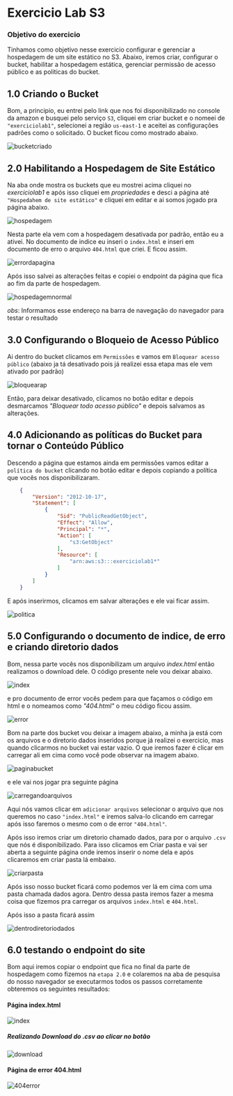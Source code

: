 # Exercicio Lab S3 

### Objetivo do exercicio

Tinhamos como objetivo nesse exercicio configurar e gerenciar a hospedagem de um site estático no S3. Abaixo, iremos criar, configurar o bucket, habilitar a hospedagem estática, gerenciar permissão de acesso público e as politicas do bucket. 



## 1.0 Criando o Bucket

Bom, a principio, eu entrei pelo link que nos foi disponibilizado no console da amazon e busquei pelo serviço `S3`, cliquei em criar bucket e o nomeei de `"exerciciolab1"`, selecionei a região `us-east-1` e aceitei as configurações padrões como o solicitado. O bucket ficou como mostrado abaixo.

![bucketcriado](../Evidencias/EvidenciasexerciciosS3/bucket.png)



## 2.0 Habilitando a Hospedagem de Site Estático

Na aba onde mostra os buckets que eu mostrei acima cliquei no *exerciciolab1* e após isso cliquei em *propriedades* e desci a página até `"Hospedahem de site estático"` e cliquei em editar e ai somos jogado pra página abaixo.

![hospedagem](../Evidencias/EvidenciasexerciciosS3/editarhospedagemdosite.png)

Nesta parte ela vem com a hospedagem desativada por padrão, então eu a ativei. No documento de indice eu inseri o `index.html` e inseri em documento de erro o arquivo `404.html` que criei. E ficou assim.

![errordapagina](../Evidencias/EvidenciasexerciciosS3/editarhospedagemdosite2.png)

Após isso salvei as alterações feitas e copiei o endpoint da página que fica ao fim da parte de hospedagem.

![hospedagemnormal](../Evidencias/EvidenciasexerciciosS3/hospedagem.png)

*obs*: Informamos esse endereço na barra de navegação do navegador para testar o resultado

## 3.0  Configurando o Bloqueio de Acesso Público

Ai dentro do bucket clicamos em `Permissões` e vamos em `Bloquear acesso público` (abaixo ja tá desativado pois já realizei essa etapa mas ele vem ativado por padrão)

![bloquearap](../Evidencias/EvidenciasexerciciosS3/bloqueandoacessopublico.png)

Então, para deixar desativado, clicamos no botão editar e depois desmarcamos *"Bloquear todo acesso público"* e depois salvamos as alterações.



## 4.0 Adicionando as políticas do Bucket para tornar o Conteúdo Público

Descendo a página que estamos ainda em permissões vamos editar a `política do bucket` clicando no botão editar e depois copiando a política que vocês nos disponibilizaram.

``` json
    {
        "Version": "2012-10-17",
        "Statement": [
            {
                "Sid": "PublicReadGetObject",
                "Effect": "Allow",
                "Principal": "*",
                "Action": [
                    "s3:GetObject"
                ],
                "Resource": [
                    "arn:aws:s3:::exerciciolab1*"
                ]
            }
        ]
    }
```

E após inserirmos, clicamos em salvar alterações e ele vai ficar assim.

![politica](../Evidencias/EvidenciasexerciciosS3/politicadobucket.png)

## 5.0 Configurando o documento de indice, de erro e criando diretorio dados 

Bom, nessa parte vocês nos disponibilizam um arquivo *index.html* então realizamos o download dele. O código presente nele vou deixar abaixo. 

![index](../Evidencias/EvidenciasexerciciosS3/index.htmldoexercicio.png)

e pro documento de error vocês pedem para que façamos o código em html e o nomeamos como *"404.html"* o meu código ficou assim.

![error](../Evidencias/EvidenciasexerciciosS3/error.htmldoexercicio.png)

Bom na parte dos bucket vou deixar a imagem abaixo, a minha ja está com os arquivos e o diretorio dados inseridos porque já realizei o exercicio, mas quando clicarmos no bucket vai estar vazio. O que iremos fazer é clicar em carregar ali em cima como você pode observar na imagem abaixo.

![paginabucket](../Evidencias/EvidenciasexerciciosS3/objetosdentrodobucket.png)

e ele vai nos jogar pra seguinte página

![carregandoarquivos](../Evidencias/EvidenciasexerciciosS3/carregar.png)

Aqui nós vamos clicar em `adicionar arquivos` selecionar o arquivo que nos queremos no caso `"index.html"` e iremos salva-lo clicando em carregar após isso faremos o mesmo com o de error `"404.html"`.

<p>

Após isso iremos criar um diretorio chamado dados, para por o arquivo `.csv` que nós é disponibilizado. Para isso clicamos em Criar pasta e vai ser aberta a seguinte página onde iremos inserir o nome dela e após clicaremos em criar pasta lá embaixo.

![criarpasta](../Evidencias/EvidenciasexerciciosS3/criar%20dir.png)

Após isso nosso bucket ficará como podemos ver lá em cima com uma pasta chamada dados agora. Dentro dessa pasta iremos fazer a mesma coisa que fizemos pra carregar os arquivos `index.html` e `404.html`.

Após isso a pasta ficará assim

![dentrodiretoriodados](../Evidencias/EvidenciasexerciciosS3/pastacmarquivo.csv.png)



## 6.0 testando o endpoint do site

Bom aqui iremos copiar o endpoint que fica no final da parte de hospedagem como fizemos na `etapa 2.0` e colaremos na aba de pesquisa do nosso navegador se executarmos todos os passos corretamente obteremos os seguintes resultados:


#### Página index.html

![index](../Evidencias/EvidenciasexerciciosS3/paginainicial.png)

##### Realizando Download do .csv ao clicar no botão

![download](../Evidencias/EvidenciasexerciciosS3/fazendodownload.png)


#### Página de error 404.html

![404error](../Evidencias/EvidenciasexerciciosS3/paginaerror.png)